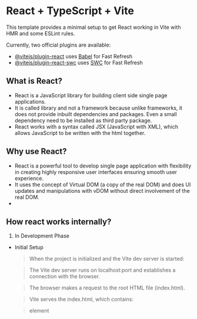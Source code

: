 # React + TypeScript + Vite

This template provides a minimal setup to get React working in Vite with HMR and some ESLint rules.

Currently, two official plugins are available:

- [@vitejs/plugin-react](https://github.com/vitejs/vite-plugin-react/blob/main/packages/plugin-react) uses [Babel](https://babeljs.io/) for Fast Refresh
- [@vitejs/plugin-react-swc](https://github.com/vitejs/vite-plugin-react/blob/main/packages/plugin-react-swc) uses [SWC](https://swc.rs/) for Fast Refresh

## What is React?

- React is a JavaScript library for building client side single page applications.
- It is called library and not a framework because unlike frameworks, it does not provide inbuilt dependencies and packages. Even a small dependency need to be installed as third party package.
- React works with a syntax called JSX (JavaScript with XML), which allows JavaScript to be written with the html together.

## Why use React?

- React is a powerful tool to develop single page application with flexibility in creating highly responsive user interfaces ensuring smooth user experience.
- It uses the concept of Virtual DOM (a copy of the real DOM) and does UI updates and manipulations with vDOM without direct involvement of the real DOM.
-

## How react works internally?

1. In Development Phase

- Initial Setup

  > When the project is initialized and the Vite dev server is started:

  > The Vite dev server runs on localhost:port and establishes a connection with the browser.

  > The browser makes a request to the root HTML file (index.html).

  > Vite serves the index.html, which contains:

  > <div id="root"></div> element

  > <script type="module" src="/src/main.tsx"> tag

- Module Loading Begins

  > The browser detects the main.tsx module and requests it from Vite.

  > Vite uses esbuild to transpile main.tsx to JavaScript and sends the result to the browser.

  > The browser executes ReactDOM.createRoot(document.getElementById("root")).render(<App />) and creates a real DOM tree with the #root element.

  > The browser sees the App.tsx import inside main.tsx and requests it.

  > Vite transpiles App.tsx and sends the result to the browser.

- Import Handling (Code Splitting vs No Code Splitting)

  > Inside App.tsx, there are multiple module imports.

  > If code splitting is not used:
  > . The browser eagerly requests all imported modules in parallel.

  > . Vite transpiles all requested modules concurrently.

  > . Vite responds with each transpiled module as soon as it's ready, based on the request pathname.

  > . If code splitting is used:
  > . The browser only requests modules relevant to the current route/pathname.

  > . Vite transpiles and serves only those requested modules.

- Module Caching

  > Vite uses internal caching:

  > If a transpiled module isn't immediately used (due to route mismatch), it’s cached.

  > When a route matches later, Vite serves it from the cache without retranspiling.

- Rendering and Reconciliation

  > Once JS modules are loaded:
  > . React builds the virtual DOM (vDOM) based on the current pathname using React Router.

  > . For the first load, React reconciles the vDOM with the existing real DOM (i.e., the #root div).

  > . The DOM is updated to reflect the initial UI.

- When Code Updates (HMR)

  > When code changes during development:
  > . Vite only transpiles the changed module.

  > . The transpiled JS is pushed to the browser using Hot Module Replacement (HMR).

  > . React’s HMR runtime swaps the old module with the new one in memory.

  > . React re-renders and reconciles, and the DOM is updated accordingly.

- When State Updates

  > When a state change occurs:
  > . React creates a new vDOM and diffs it with the previous one.

  > . Only the changed parts are applied to the real DOM (UI is updated efficiently).

- When Pathname Changes

  > On route (pathname) change:
  > . The old component is removed from the DOM.

  > . New modules are requested (depending on whether they are already cached or not).

  > . Vite transpiles and feeds the modules (if needed).

  > . React creates a new vDOM and reconciles with the real DOM to update the UI.

                                                      ┌────────────────────────┐
                                                      │ Project Initialization │
                                                      └────────────┬───────────┘
                                                                   ↓
                                                      ┌─────────────────────────────────────────────┐
                                                      │ Vite Dev Server starts (localhost:port)     │
                                                      └────────────┬────────────────────────────────┘
                                                                   ↓
                                                      ┌─────────────────────────────────────────────┐
                                                      │ Browser requests index.html                 │
                                                      └────────────┬────────────────────────────────┘
                                                                   ↓
                                                      ┌─────────────────────────────────────────────┐
                                                      │ index.html served → main.tsx script found   │
                                                      └────────────┬────────────────────────────────┘
                                                                   ↓
                                                      ┌─────────────────────────────────────────────┐
                                                      │ main.tsx requested → Vite transpiles it     │
                                                      └────────────┬────────────────────────────────┘
                                                                   ↓
                                                      ┌─────────────────────────────────────────────┐
                                                      │ ReactDOM.createRoot().render(<App />)       │
                                                      └────────────┬────────────────────────────────┘
                                                                   ↓
                                                      ┌─────────────────────────────────────────────┐
                                                      │ App.tsx requested → Vite transpiles it │
                                                      └────────────┬────────────────────────────────┘
                                                                   ↓
                                                      ┌─────────────────────────────────────────────┐
                                                      │ App.tsx imports multiple modules            │
                                                      └────────────┬────────────────────────────────┘
                                                                   ↓
                                                      ┌────────────────────────────────────────────────────────────────────┐
                                                      │ If code splitting is NOT used:                                     │
                                                      │ - Browser requests all modules in parallel                         │
                                                      │ - Vite transpiles concurrently and serves on-demand                │
                                                      └────────────────────────────────────────────────────────────────────┘
                                                      ┌────┴────────────────────────────────────────────────────────────────┐
                                                      │ If code splitting is used:                                          │
                                                      │ - Browser only requests route-specific module                       │
                                                      │ - Vite transpiles & serves only what's needed                       │
                                                      └────────────────────────────────────────────────────────────────────-┘
                                                                    ↓
                                                      ┌─────────────────────────────────────────────┐
                                                      │ Browser loads JS modules → React builds vDOM│
                                                      └────────────┬────────────────────────────────┘
                                                                   ↓
                                                      ┌─────────────────────────────────────────────┐
                                                      │ React reconciles vDOM with real DOM         │
                                                      └────────────┬────────────────────────────────┘
                                                                   ↓
                                                      ┌─────────────────────────────────────────────┐
                                                      │ UI is rendered                              │
                                                      └────────────┬────────────────────────────────┘
                                                                   ↓
                                                      ┌────────────┐ ┌──────────────┐ ┌─────────────────┐
                                                      │ Code Change│ │ State Change │ │ Pathname Change │
                                                      ├────────────┤ ├──────────────┤ ├─────────────────┤
                                                      │ Vite HMR   │ │ New vDOM     │ │ Load new module │
                                                      │ Transpiles │ │ Diff & patch │ │ Transpile/cache │
                                                      │ Hot Reload │ │ UI updates   │ │ New vDOM → UI   │
                                                      └────────────┘ └──────────────┘ └─────────────────┘

## Expanding the ESLint configuration

If you are developing a production application, we recommend updating the configuration to enable type-aware lint rules:

```js
export default tseslint.config([
  globalIgnores(["dist"]),
  {
    files: ["**/*.{ts,tsx}"],
    extends: [
      // Other configs...

      // Remove tseslint.configs.recommended and replace with this
      ...tseslint.configs.recommendedTypeChecked,
      // Alternatively, use this for stricter rules
      ...tseslint.configs.strictTypeChecked,
      // Optionally, add this for stylistic rules
      ...tseslint.configs.stylisticTypeChecked,

      // Other configs...
    ],
    languageOptions: {
      parserOptions: {
        project: ["./tsconfig.node.json", "./tsconfig.app.json"],
        tsconfigRootDir: import.meta.dirname,
      },
      // other options...
    },
  },
]);
```

You can also install [eslint-plugin-react-x](https://github.com/Rel1cx/eslint-react/tree/main/packages/plugins/eslint-plugin-react-x) and [eslint-plugin-react-dom](https://github.com/Rel1cx/eslint-react/tree/main/packages/plugins/eslint-plugin-react-dom) for React-specific lint rules:

```js
// eslint.config.js
import reactX from "eslint-plugin-react-x";
import reactDom from "eslint-plugin-react-dom";

export default tseslint.config([
  globalIgnores(["dist"]),
  {
    files: ["**/*.{ts,tsx}"],
    extends: [
      // Other configs...
      // Enable lint rules for React
      reactX.configs["recommended-typescript"],
      // Enable lint rules for React DOM
      reactDom.configs.recommended,
    ],
    languageOptions: {
      parserOptions: {
        project: ["./tsconfig.node.json", "./tsconfig.app.json"],
        tsconfigRootDir: import.meta.dirname,
      },
      // other options...
    },
  },
]);
```
